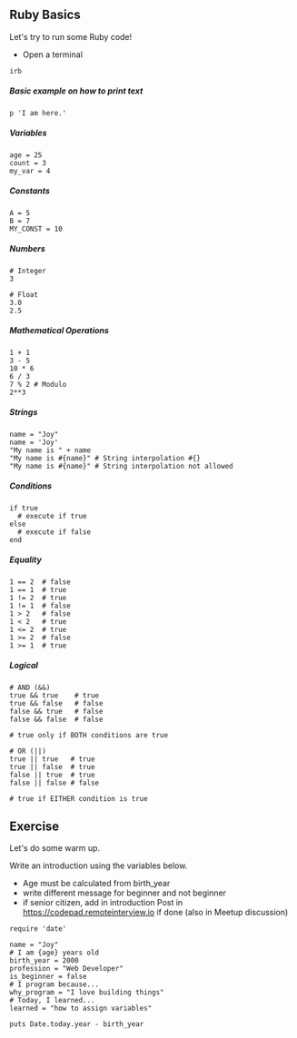## Ruby Basics

Let's try to run some Ruby code!


- Open a terminal

```
irb
```

##### Basic example on how to print text
```
p 'I am here.'
```

##### Variables
```
age = 25
count = 3
my_var = 4
```

##### Constants
```
A = 5
B = 7
MY_CONST = 10
```

##### Numbers
```
# Integer
3

# Float
3.0
2.5
```

##### Mathematical Operations
```
1 + 1
3 - 5
10 * 6
6 / 3
7 % 2 # Modulo
2**3
```

##### Strings
```
name = "Joy"
name = 'Joy'
"My name is " + name
"My name is #{name}" # String interpolation #{}
"My name is #{name}" # String interpolation not allowed
```

##### Conditions
```
if true
  # execute if true
else
  # execute if false
end
```


##### Equality
```
1 == 2  # false
1 == 1  # true
1 != 2  # true
1 != 1  # false
1 > 2   # false
1 < 2   # true
1 <= 2  # true
1 >= 2  # false
1 >= 1  # true
```

##### Logical
```
# AND (&&)
true && true    # true
true && false   # false
false && true   # false
false && false  # false

# true only if BOTH conditions are true

# OR (||)
true || true   # true
true || false  # true
false || true  # true
false || false # false

# true if EITHER condition is true
```

## Exercise

Let's do some warm up.

Write an introduction using the variables below.
- Age must be calculated from birth_year
- write different message for beginner and not beginner
- if senior citizen, add in introduction
Post in https://codepad.remoteinterview.io if done (also in Meetup discussion)

```
require 'date'

name = "Joy"
# I am {age} years old
birth_year = 2000
profession = "Web Developer"
is_beginner = false
# I program because...
why_program = "I love building things"
# Today, I learned...
learned = "how to assign variables"

puts Date.today.year - birth_year
```

